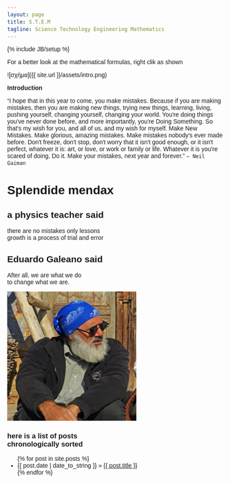 ```yaml
---
layout: page
title: S.T.E.M
tagline: Science Technology Engineering Mathematics
---
```

{% include JB/setup %}

For a better look at the mathematical formulas, right clik as shown

![σχήμα]({{ site.url }}/assets/intro.png) 


**Introduction**

“I hope that in this year to come, you make mistakes.
Because if you are making mistakes, then you are making new things, trying new things, learning, living, pushing yourself, changing yourself, changing your world. You're doing things you've never done before, and more importantly, you're Doing Something.
So that's my wish for you, and all of us, and my wish for myself. Make New Mistakes. Make glorious, amazing mistakes. Make mistakes nobody's ever made before. Don't freeze, don't stop, don't worry that it isn't good enough, or it isn't perfect, whatever it is: art, or love, or work or family or life.
Whatever it is you're scared of doing, Do it.
Make your mistakes, next year and forever.” 
`― Neil Gaiman`

<html>
<head>
<meta name="viewport" content="width=device-width, initial-scale=1">
<style>
body {
  font-family: Arial, Helvetica, sans-serif;
}

.flip-card {
  background-color: transparent;
  width: 300px;
  height: 300px;
  perspective: 1000px;
}

.flip-card-inner {
  position: relative;
  width: 100%;
  height: 100%;
  text-align: center;
  transition: transform 0.6s;
  transform-style: preserve-3d;
  box-shadow: 0 4px 8px 0 rgba(0,0,0,0.2);
}

.flip-card:hover .flip-card-inner {
  transform: rotateY(180deg);
}

.flip-card-front, .flip-card-back {
  position: absolute;
  width: 100%;
  height: 100%;
  -webkit-backface-visibility: hidden;
  backface-visibility: hidden;
}

.flip-card-front {
  background-color: #bbb;
  color: black;
}

.flip-card-back {
  background-color: #2980b9;
  color: white;
  transform: rotateY(180deg);
}
</style>
</head>
<body>

<h1>Splendide mendax</h1>

<div class="flip-card">
  <div class="flip-card-inner">
    <div class="flip-card-front">
      <h2>a physics teacher said</h2> 
      <p>there are no mistakes only lessons <br> growth is a process of trial and error</p> 
      <h2>Eduardo Galeano said </h2>
      <p>After all, we are what we do <br> to change what we are.</p>
    </div>
    <div class="flip-card-back">
     <img src="me.png" alt="Avatar" style="width:300px;height:300px;">
    </div>
  </div>
</div>

</body>
</html>

 <h3> here is a list of posts <br> chronologically sorted  </h3>
 
 <p></p>

<ul class="posts">
  {% for post in site.posts %}
    <li><span>{{ post.date | date_to_string }}</span> &raquo; <a href="{{ BASE_PATH }}{{ post.url }}">{{ post.title }}</a></li>
  {% endfor %}
</ul>






